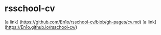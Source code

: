 # rsschool-cv
[a link] (https://github.com/En1o/rsschool-cv/blob/gh-pages/cv.md)
[a link] (https://En1o.github.io/rsschool-cv/)